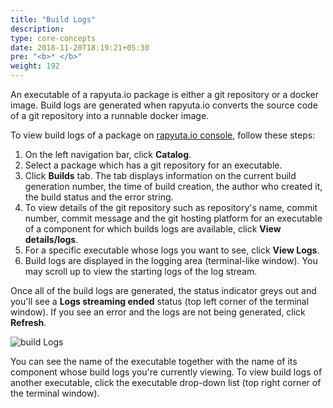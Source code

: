 ```yaml
---
title: "Build Logs"
description:
type: core-concepts
date: 2018-11-20T18:19:21+05:30
pre: "<b>* </b>"
weight: 192
---
```

An executable of a rapyuta.io package is either a git repository or a docker image.
Build logs are generated when rapyuta.io converts the source code of a git repository
into a runnable docker image.

To view build logs of a package on [rapyuta.io console](https://closed-beta.rapyuta.io),
follow these steps:

1. On the left navigation bar, click **Catalog**.
2. Select a package which has a git repository for an executable.
3. Click **Builds** tab. The tab displays information on the current build
   generation number, the time of build creation, the author who created it,
   the build status and the error string.
4. To view details of the git repository such as repository's name, commit
   number, commit message and the git hosting platform for an executable of a
   component for which builds logs are available, click **View details/logs**.
5. For a specific executable whose logs you want to see, click **View Logs**.
6. Build logs are displayed in the logging area (terminal-like window). You may
   scroll up to view the starting logs of the log stream.

Once all of the build logs are generated, the status indicator greys out and
you'll see a **Logs streaming ended** status (top left corner of the terminal
window). If you see an error and the logs are not being generated,
click **Refresh**.

![build Logs](/images/core-concepts/logging/build-logs/build-logs.png?classes=border)

You can see the name of the executable together with the name of its component
whose build logs you're currently viewing. To view build logs of another executable,
click the executable drop-down list (top right corner of the terminal window).

